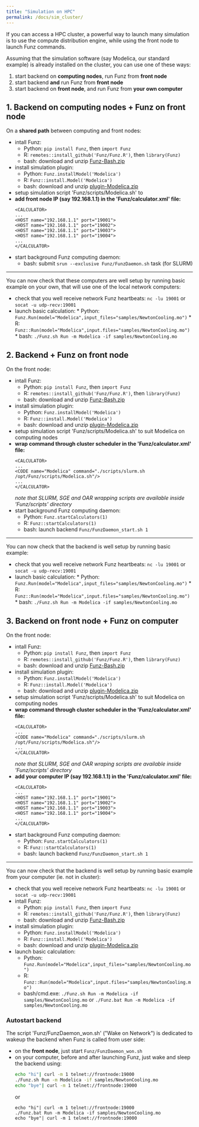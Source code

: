 ```yaml
---
title: "Simulation on HPC"
permalink: /docs/sim_cluster/
---
```


If you can access a HPC cluster, a powerful way to launch many simulation is to use the compute distribution engine, while using the front node to launch Funz commands. 

Assuming that the simulation software (say Modelica, our standard example) is already installed on the cluster, you can use one of these ways:

  1. start backend on __computing nodes__, run Funz from __front node__
  2. start backend __and__ run Funz from __front node__
  3. start backend on __front node__, and run Funz from __your own computer__


## 1. Backend on __computing nodes__ + Funz on __front node__

On a __shared path__ between computing and front nodes:

  * intall Funz: 
    * Python: `pip install Funz`, then `import Funz`
    * R: `remotes::install_github('Funz/Funz.R')`, then `library(Funz)`
    * bash: download and unzip [Funz-Bash.zip](https://github.com/Funz/plugin-Bash/releases/latest)
  * install simulation plugin:
    * Python: `Funz.installModel('Modelica')`
    * R: `Funz::install.Model('Modelica')`
    * bash: download and unzip [plugin-Modelica.zip](https://github.com/Funz/plugin-Modelica/releases/latest)
  * setup simulation script 'Funz/scripts/Modelica.sh' to 
  * __add front node IP (say 192.168.1.1) in the 'Funz/calculator.xml' file:__
    ```
    <CALCULATOR>
    ...
    <HOST name="192.168.1.1" port="19001">
    <HOST name="192.168.1.1" port="19002">
    <HOST name="192.168.1.1" port="19003">
    <HOST name="192.168.1.1" port="19004">
    ...
    </CALCULATOR>
    ```
  * start background Funz computing daemon:
    * bash: submit `srun --exclusive Funz/FunzDaemon.sh` task (for SLURM)

  ---

  You can now check that these computers are well setup by running basic example on your own, that will use one of the local network computers:

  *  check that you well receive network Funz heartbeats: `nc -lu 19001` or `socat -u udp-recv:19001`
  *  launch basic calculation:
    * Python: `Funz.Run(model="Modelica",input_files="samples/NewtonCooling.mo")`
    * R: `Funz::Run(model="Modelica",input.files="samples/NewtonCooling.mo")`
    * bash: `./Funz.sh Run -m Modelica -if samples/NewtonCooling.mo`


## 2. Backend + Funz on __front node__

On the front node:

  * intall Funz: 
    * Python: `pip install Funz`, then `import Funz`
    * R: `remotes::install_github('Funz/Funz.R')`, then `library(Funz)`
    * bash: download and unzip [Funz-Bash.zip](https://github.com/Funz/plugin-Bash/releases/latest)
  * install simulation plugin:
    * Python: `Funz.installModel('Modelica')`
    * R: `Funz::install.Model('Modelica')`
    * bash: download and unzip [plugin-Modelica.zip](https://github.com/Funz/plugin-Modelica/releases/latest)
  * setup simulation script 'Funz/scripts/Modelica.sh' to suit Modelica on computing nodes
  * __wrap command through cluster scheduler in the 'Funz/calculator.xml' file:__
    ```
    <CALCULATOR>
    ...
    <CODE name="Modelica" command="./scripts/slurm.sh /opt/Funz/scripts/Modelica.sh"/>
    ...
    </CALCULATOR>
    ```
    _note that SLURM, SGE and OAR wrapping scripts are available inside 'Funz/scripts' directory_
  * start background Funz computing daemon:
    * Python: `Funz.startCalculators(1)`
    * R: `Funz::startCalculators(1)`
    * bash: launch backend `Funz/FunzDaemon_start.sh 1`

  ---

  You can now check that the backend is well setup by running basic example:

  *  check that you well receive network Funz heartbeats: `nc -lu 19001` or `socat -u udp-recv:19001`
  *  launch basic calculation:
    * Python: `Funz.Run(model="Modelica",input_files="samples/NewtonCooling.mo")`
    * R: `Funz::Run(model="Modelica",input.files="samples/NewtonCooling.mo")`
    * bash: `./Funz.sh Run -m Modelica -if samples/NewtonCooling.mo`


## 3. Backend on __front node__ + Funz on __computer__

On the front node:

  * intall Funz: 
    * Python: `pip install Funz`, then `import Funz`
    * R: `remotes::install_github('Funz/Funz.R')`, then `library(Funz)`
    * bash: download and unzip [Funz-Bash.zip](https://github.com/Funz/plugin-Bash/releases/latest)
  * install simulation plugin:
    * Python: `Funz.installModel('Modelica')`
    * R: `Funz::install.Model('Modelica')`
    * bash: download and unzip [plugin-Modelica.zip](https://github.com/Funz/plugin-Modelica/releases/latest)
  * setup simulation script 'Funz/scripts/Modelica.sh' to suit Modelica on computing nodes
  * __wrap command through cluster scheduler in the 'Funz/calculator.xml' file:__
    ```
    <CALCULATOR>
    ...
    <CODE name="Modelica" command="./scripts/slurm.sh /opt/Funz/scripts/Modelica.sh"/>
    ...
    </CALCULATOR>
    ```
    _note that SLURM, SGE and OAR wraping scripts are available inside 'Funz/scripts' directory_
  * __add your computer IP (say 192.168.1.1) in the 'Funz/calculator.xml' file:__
    ```
    <CALCULATOR>
    ...
    <HOST name="192.168.1.1" port="19001">
    <HOST name="192.168.1.1" port="19002">
    <HOST name="192.168.1.1" port="19003">
    <HOST name="192.168.1.1" port="19004">
    ...
    </CALCULATOR>
    ```
  * start background Funz computing daemon:
    * Python: `Funz.startCalculators(1)`
    * R: `Funz::startCalculators(1)`
    * bash: launch backend `Funz/FunzDaemon_start.sh 1`

  ---

  You can now check that the backend is well setup by running basic example from your computer (ie. not in cluster):

  *  check that you well receive network Funz heartbeats: `nc -lu 19001` or `socat -u udp-recv:19001` 
  * intall Funz: 
    * Python: `pip install Funz`, then `import Funz`
    * R: `remotes::install_github('Funz/Funz.R')`, then `library(Funz)`
    * bash: download and unzip [Funz-Bash.zip](https://github.com/Funz/plugin-Bash/releases/latest)
  * install simulation plugin:
    * Python: `Funz.installModel('Modelica')`
    * R: `Funz::install.Model('Modelica')`
    * bash: download and unzip [plugin-Modelica.zip](https://github.com/Funz/plugin-Modelica/releases/latest)
  * launch basic calculation:
    * Python: `Funz.Run(model="Modelica",input_files="samples/NewtonCooling.mo")`
    * R: `Funz::Run(model="Modelica",input.files="samples/NewtonCooling.mo")`
    * bash/cmd.exe: `./Funz.sh Run -m Modelica -if samples/NewtonCooling.mo` or `./Funz.bat Run -m Modelica -if samples/NewtonCooling.mo` 

### Autostart backend

The script 'Funz/FunzDaemon_won.sh' ("Wake on Network") is dedicated to wakeup the backend when Funz is called from user side:

  * on the __front node__, just start `Funz/FunzDaemon_won.sh`
  * on your computer, before and after launching Funz, just wake and sleep the backend using:
    ```bash
    echo "hi"| curl -m 1 telnet://frontnode:19000
    ./Funz.sh Run -m Modelica -if samples/NewtonCooling.mo
    echo "bye"| curl -m 1 telnet://frontnode:19000
    ```
    or
    ```batch
    echo "hi"| curl -m 1 telnet://frontnode:19000
    ./Funz.bat Run -m Modelica -if samples/NewtonCooling.mo
    echo "bye"| curl -m 1 telnet://frontnode:19000
    ```